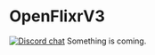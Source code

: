 # OpenFlixrV3
[![Discord chat](https://img.shields.io/discord/505749119802015756.svg?logo=discord)](https://discord.gg/vGkVqDBvSc)
Something is coming.
